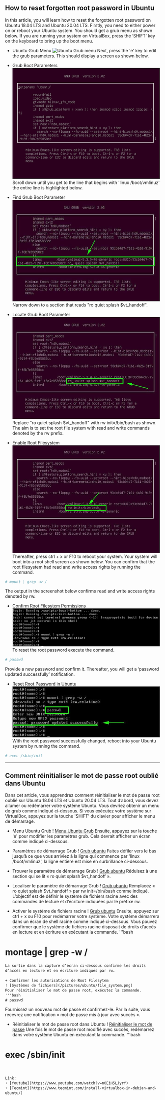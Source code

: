 ## How to reset forgotten root password in Ubuntu
In this article, you will learn how to reset the forgotten root password on Ubuntu 18.04 LTS and Ubuntu 20.04 LTS.
Firstly, you need to either power on or reboot your Ubuntu system. You should get a grub menu as shown below. If you are running your system on VirtualBox, press the ‘SHIFT’ key on the keyboard to bring up the boot menu.

+ Ubuntu Grub Menu
![Ubuntu Grub menu](/pictures/ubuntu/ubuntu_gub.png)
Next, press the 'e' key to edit the grub parameters. This should display a screen as shown below.

+ Grub Boot Parameters
![Grub ubuntu](/pictures/ubuntu/grub_boot.png)
Scroll down until you get to the line that begins with 'linux /boot/vmlinuz' the entire line is highlighted below.

+ Find Grub Boot Parameter
![Grub ubuntu](/pictures/ubuntu/grub_boot_1.png)
Narrow down to a section that reads "ro quiet splash $vt_handoff".

+ Locate Grub Boot Parameter
![Grub ubuntu](/pictures/ubuntu/grub_boot_2.png)
Replace "ro quiet splash $vt_handoff" with rw init=/bin/bash as shown. The aim is to set the root file system with read and write commands denoted by the rw prefix.

+ Enable Root Filesystem
![Grub ubuntu](/pictures/ubuntu/grub_boot_3.png)
Thereafter, press ctrl + x or F10 to reboot your system. Your system will boot into a root shell screen as shown below. You can confirm that the root filesystem had read and write access rights by running the command.
```bash
# mount | grep -w /
```
The output in the screenshot below confirms read and write access rights denoted by rw.

+ Confirm Root Filesytem Permissions
![File Systems](/pictures/ubuntu/file_system.png)
To reset the root password execute the command.
```bash
# passwd
``` 
Provide a new password and confirm it. Thereafter, you will get a ‘password updated successfully’ notification.

+ Reset Root Password in Ubuntu
![Reset Password](/pictures/ubuntu/change_password.png)
With the root password successfully changed, reboot into your Ubuntu system by running the command.
```bash
# exec /sbin/init
```
----------------------------------------------------------------------------------------------------------------------------------------
## Comment réinitialiser le mot de passe root oublié dans Ubuntu
Dans cet article, vous apprendrez comment réinitialiser le mot de passe root oublié sur Ubuntu 18.04 LTS et Ubuntu 20.04 LTS.
Tout d’abord, vous devez allumer ou redémarrer votre système Ubuntu. Vous devriez obtenir un menu de grub comme indiqué ci-dessous. Si vous exécutez votre système sur VirtualBox, appuyez sur la touche 'SHIFT' du clavier pour afficher le menu de démarrage.

+ Menu Ubuntu Grub
! [Menu Ubuntu Grub](/pictures/ubuntu/ubuntu_gub.png)
Ensuite, appuyez sur la touche 'e' pour modifier les paramètres grub. Cela devrait afficher un écran comme indiqué ci-dessous.

+ Paramètres de démarrage Grub
! [Grub ubuntu](/pictures/ubuntu/grub_boot.png)
Faites défiler vers le bas jusqu’à ce que vous arriviez à la ligne qui commence par 'linux /boot/vmlinuz', la ligne entière est mise en surbrillance ci-dessous.

+ Trouver le paramètre de démarrage Grub
! [Grub ubuntu](/pictures/ubuntu/grub_boot_1.png)
Réduisez à une section qui se lit « ro quiet splash $vt_handoff ».

+ Localiser le paramètre de démarrage Grub
! [Grub ubuntu](/pictures/ubuntu/grub_boot_2.png)
Remplacez « ro quiet splash $vt_handoff » par rw init=/bin/bash comme indiqué. L’objectif est de définir le système de fichiers racine avec des commandes de lecture et d’écriture indiquées par le préfixe rw.

+ Activer le système de fichiers racine
! [Grub ubuntu](/pictures/ubuntu/grub_boot_3.png)
Ensuite, appuyez sur ctrl + x ou F10 pour redémarrer votre système. Votre système démarrera dans un écran de shell racine comme indiqué ci-dessous. Vous pouvez confirmer que le système de fichiers racine disposait de droits d’accès en lecture et en écriture en exécutant la commande.
'''bash
# montage | grep -w /
```
La sortie dans la capture d’écran ci-dessous confirme les droits d’accès en lecture et en écriture indiqués par rw.

+ Confirmer les autorisations de Root Filesytem
! [Systèmes de fichiers](/pictures/ubuntu/file_system.png)
Pour réinitialiser le mot de passe root, exécutez la commande.
'''bash
# passwd
``` 
Fournissez un nouveau mot de passe et confirmez-le. Par la suite, vous recevrez une notification « mot de passe mis à jour avec succès ».

+ Réinitialiser le mot de passe root dans Ubuntu
! [Réinitialiser le mot de passe](/pictures/ubuntu/change_password.png)
Une fois le mot de passe root modifié avec succès, redémarrez dans votre système Ubuntu en exécutant la commande.
'''bash
# exec /sbin/init
```


Link:
+ [Youtube](https://www.youtube.com/watch?v=n0EiH5LJyrY)
+ [Tecmint](https://www.tecmint.com/install-virtualbox-in-debian-and-ubuntu/)